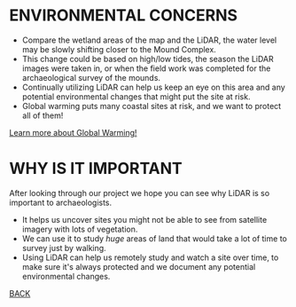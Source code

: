 # ENVIRONMENTAL CONCERNS
- Compare the wetland areas of the map and the LiDAR, the water level may be slowly shifting closer to the Mound Complex.
- This change could be based on high/low tides, the season the LiDAR images were taken in, or when the field work was completed for the archaeological survey of the mounds.
- Continually utilizing LiDAR can help us keep an eye on this area and any potential environmental changes that might put the site at risk. 
- Global warming puts many coastal sites at risk, and we want to protect all of them!

[Learn more about Global Warming!](video.html)

# WHY IS IT IMPORTANT
After looking through our project we hope you can see why LiDAR is so important to archaeologists. 
- It helps us uncover sites you might not be able to see from satellite imagery with lots of vegetation.
- We can use it to study _huge_ areas of land that would take a lot of time to survey just by walking. 
- Using LiDAR can help us remotely study and watch a site over time, to make sure it's always protected and we document any potential environmental changes. 


[BACK](UsingLiDAR.md)
